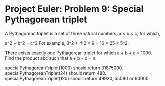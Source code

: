 # Project Euler: Problem 9: Special Pythagorean triplet

A Pythagorean triplet is a set of three natural numbers, a < b < c, for which,

a^2 + b^2 = c^2
For example, 3^2 + 4^2 = 9 + 16 = 25 = 5^2.

There exists exactly one Pythagorean triplet for which a + b + c = 1000. Find the product abc such that a + b + c = n.

specialPythagoreanTriplet(1000) should return 31875000.
specialPythagoreanTriplet(24) should return 480.
specialPythagoreanTriplet(120) should return 49920, 55080 or 60000